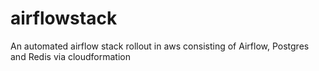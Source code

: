 # airflowstack
An automated airflow stack rollout in aws consisting of Airflow, Postgres and Redis via cloudformation
